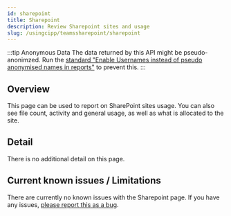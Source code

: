 ```yaml
---
id: sharepoint
title: Sharepoint
description: Review Sharepoint sites and usage
slug: /usingcipp/teamssharepoint/sharepoint
---
```


:::tip Anonymous Data
The data returned by this API might be pseudo-anonimzed. Run the [standard "Enable Usernames instead of pseudo anonymised names in reports"](../../tenantadministration/standards/) to prevent this.
:::

## Overview

This page can be used to report on SharePoint sites usage. You can also see file count, activity and general usage, as well as what is allocated to the site.

## Detail

There is no additional detail on this page.

## Current known issues / Limitations

There are currently no known issues with the Sharepoint page.  If you have any issues, [please report this as a bug](https://github.com/KelvinTegelaar/CIPP/issues/new?assignees=&labels=&template=bug_report.md&title=BUG%3A+).
